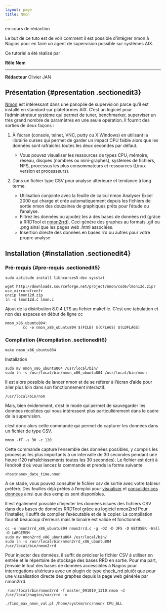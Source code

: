 ```yaml
---
layout: page
title: Nmon
---
```


en cours de rédaction

Le but de ce tuto est de voir comment il est possible d’intégrer nmon à
Nagios pour en faire un agent de supervision possible sur systèmes AIX.

Ce tutoriel a été réalisé par :

  **Rôle**        **Nom**
  --------------- -------------
  **Rédacteur**   Olivier JAN

Présentation {#presentation .sectionedit3}
------------

[Nmon](http://www.ibm.com/developerworks/aix/library/au-analyze_aix/ "http://www.ibm.com/developerworks/aix/library/au-analyze_aix/")
est intéressant dans une panoplie de supervision parce qu’il est
installé en standard sur plateformes AIX. C’est un logiciel pour
l’administrateur système qui permet de tuner, benchmarker, superviser un
très grand nombre de paramètres en une seule opération. Il fournit des
sorties de deux façons :

1.  À l’écran (console, telnet, VNC, putty ou X Windows) en utilisant la
    librairie curses qui permet de garder un impact CPU faible alors que
    les données sont rafraîchis toutes les deux secondes par défaut.
    -   Vous pouvez visualiser les ressources de types CPU, mémoire,
        réseau, disques (nombres ou mini-graphes), systèmes de fichiers,
        NFS, processus les plus consommateurs et ressources (Linux
        version et processeurs).

2.  Dans un fichier type CSV pour analyse ultérieure et tendance à long
    terme.
    -   Utilisation conjointe avec la feuille de calcul nmon Analyser
        Excel 2000 qui charge et crée automatiquement depuis les
        fichiers de sortie nmon des douzaines de graphiques prêts pour
        l’étude ou l’analyse.
    -   Filtrez les données ou ajoutez les à des bases de données rrd
        (grâce à RRDTool et
        [nmon2rrd](http://www.ibm.com/developerworks/aix/library/au-analyze_aix/ "http://www.ibm.com/developerworks/aix/library/au-analyze_aix/")).
        Ceci génère des graphes au formats .gif ou .png ainsi que les
        pages web .html associées.
    -   Insertion directe des données en bases rrd ou autres pour votre
        propre analyse

Installation {#installation .sectionedit4}
------------

### Pré-requis {#pre-requis .sectionedit5}

~~~ {.code .bash}
sudo aptitude install libncurses5-dev sysstat
~~~

~~~
wget http://downloads.sourceforge.net/project/nmon/code/lmon12d.zip?use_mirror=freefr
unzip lmon12d.zip
ln -s lmon12d.c lmon.c
~~~

Ajout de la distribution 8.0.4 LTS au fichier makefile. C’est une
tabulation et non des espaces en début de ligne cc

~~~
nmon_x86_ubuntu804:
        cc -o nmon_x86_ubuntu804 $(FILE) $(CFLAGS) $(LDFLAGS)
~~~

### Compilation {#compilation .sectionedit6}

~~~ {.code .bash}
make nmon_x86_ubuntu804
~~~

Installation

~~~ {.code .bash}
sudo mv nmon_x86_ubuntu804 /usr/local/bin/
sudo ln -s /usr/local/bin/nmon_x86_ubuntu804 /usr/local/bin/nmon
~~~

Il est alors possible de lancer nmon et de se référer à l’écran d’aide
pour aller plus loin dans son fonctionnement interactif.

~~~ {.code .bash}
/usr/local/bin/nom
~~~

Mais, bien évidemment, c’est le mode qui permet de sauvegarder les
données récoltées qui nous intéressent plus particulièrement dans le
cadre de la supervision.

c’est donc alors cette commande qui permet de capturer les données dans
un fichier de type CSV.

~~~ {.code .bash}
nmon -fT -s 30 -c 120
~~~

Cette commande capture l’ensemble des données possibles, y compris les
processus les plus importants à un intervalle de 30 secondes pendant une
heure (120 rafraîchissements toutes les 30 secondes). Le fichier est
écrit à l’endroit d’où vous lancez la commande et prends la forme
suivante

~~~
<hostname>_date_time.nmon
~~~

A ce stade, vous pouvez consulter le fichier csv de sortie avec votre
tableur préféré. Des feuilles déjà prêtes à l’emploi pour
[visualiser](http://www.ibm.com/developerworks/wikis/display/WikiPtype/nmonanalyser "http://www.ibm.com/developerworks/wikis/display/WikiPtype/nmonanalyser")
et [consolider ces
données](http://www.ibm.com/developerworks/wikis/display/WikiPtype/nmonconsolidator "http://www.ibm.com/developerworks/wikis/display/WikiPtype/nmonconsolidator")
ainsi que des exmples sont disponibles.

Il est également possible d’injecter les données issues des fichiers CSV
dans des bases de données RRDTool grâce au logiciel
[nmon2rrd](http://www.ibm.com/developerworks/wikis/download/attachments/53871937/nmon2rrdv12g.tar?version=1 "http://www.ibm.com/developerworks/wikis/download/attachments/53871937/nmon2rrdv12g.tar?version=1")
Pour l’installer, il suffit de compiler l’exécutable et de le copier. La
compilation fournit beaucoup d’erreurs mais le binaire est valide et
fonctionnel.

~~~ {.code .bash}
cc -o nmon2rrd_x86_ubuntu804 nmon2rrd.c -g -O2 -D JFS -D GETUSER -Wall -D LARGEMEM
sudo mv nmon2rrd_x86_ubuntu804 /usr/local/bin/
sudo ln -s /usr/local/bin/nmon2rrd_x86_ubuntu804 /usr/local/bin/nmon2rrd
~~~

Pour injecter des données, il suffit de préciser le fichier CSV à
utiliser en entrée et le répertoire de stockage des bases RRD en sortie.
Pour ma part, j’envoie le tout des bases de données accessibles à Nagios
pour interrogations ultérieurs avec un plugin de type
[check\_rrd](../../plugins/check_rrd.html "plugins:check_rrd") plutôt
que pour une visualisation directe des graphes depuis la page web
générée par nmon2rrd.

~~~ {.code .bash}
 /usr/local/bin/nmon2rrd -f master_091019_1310.nmon -d /usr/local/nagios/var/rrd -x
~~~

~~~
./find_max_nmon_val.pl /home/system/src/nmon/ CPU_ALL
~~~